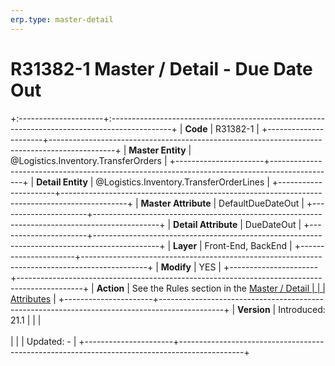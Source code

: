 ```yaml
---
erp.type: master-detail
---
```


# R31382-1 Master / Detail - Due Date Out
+:---------------------+:---------------------------------------------------------------------------------------------+
| **Code**             | R31382-1                                                                                     |
+----------------------+----------------------------------------------------------------------------------------------+
| **Master Entity**    | @Logistics.Inventory.TransferOrders                                                          |
+----------------------+----------------------------------------------------------------------------------------------+
| **Detail Entity**    | @Logistics.Inventory.TransferOrderLines                                                      |
+----------------------+----------------------------------------------------------------------------------------------+
| **Master Attribute** | DefaultDueDateOut                                                                            |
+----------------------+----------------------------------------------------------------------------------------------+
| **Detail Attribute** | DueDateOut                                                                                   |
+----------------------+----------------------------------------------------------------------------------------------+
| **Layer**            | Front-End, BackEnd                                                                           |
+----------------------+----------------------------------------------------------------------------------------------+
| **Modify**           | YES                                                                                          |
+----------------------+----------------------------------------------------------------------------------------------+
| **Action**           | See the Rules section in the [Master / Detail                                                |
|                      | Attributes](xref:master-detail)                                                              |
+----------------------+----------------------------------------------------------------------------------------------+
| **Version**          | Introduced: 21.1                                                                             |
|                      | <br/><br/>                                                                                   |
|                      | Updated: -                                                                                   |
+----------------------+----------------------------------------------------------------------------------------------+
